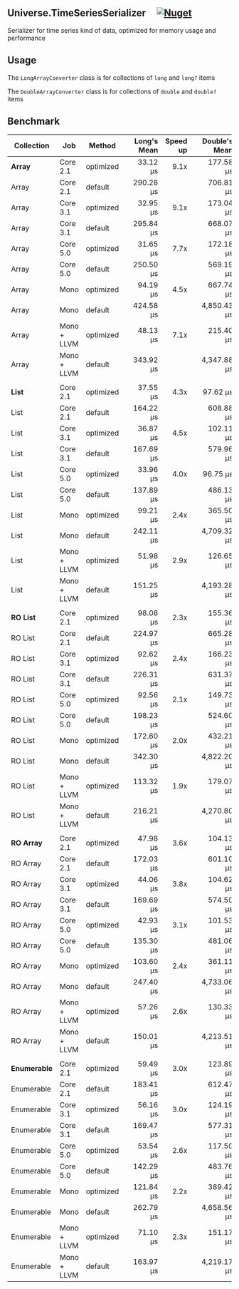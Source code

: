 ## Universe.TimeSeriesSerializer &nbsp;&nbsp;&nbsp; [![Nuget](https://img.shields.io/nuget/v/Universe.TimeSeriesSerializer?label=nuget.org)](https://www.nuget.org/packages/Universe.TimeSeriesSerializer/)
Serializer for time series kind of data, optimized for memory usage and performance

## Usage
The `LongArrayConverter` class is for collections of `long` and `long?` items 

The `DoubleArrayConverter` class is for collections of `double` and `double?` items

## Benchmark

| Collection | Job         | Method    |  | Long's Mean | Speed up |  | Double's Mean | Speed up |
| ---------- | ----------- | ----------|--| ---------:| --------:|--| -----------:| --------:|
| **Array**      | Core 2.1    | optimized |  | 33.12 μs  | 9.1x      |  | 177.58 μs   | 4.0x      |
| Array      | Core 2.1    | default   |  | 290.28 μs |          |  | 706.81 μs   |          |
| Array      | Core 3.1    | optimized |  | 32.95 μs  | 9.1x     |  | 173.04 μs   | 3.8x     |
| Array      | Core 3.1    | default   |  | 295.84 μs |          |  | 668.07 μs   |          |
| Array      | Core 5.0    | optimized |  | 31.65 μs  | 7.7x     |  | 172.18 μs   | 3.3x     |
| Array      | Core 5.0    | default   |  | 250.50 μs |          |  | 569.19 μs   |          |
| Array      | Mono        | optimized |  | 94.19 μs  | 4.5x     |  | 667.74 μs   | 7.1x     |
| Array      | Mono        | default   |  | 424.58 μs |          |  | 4,850.43 μs |          |
| Array      | Mono + LLVM | optimized |  | 48.13 μs  | 7.1x     |  | 215.40 μs   | 20.0x    |
| Array      | Mono + LLVM | default   |  | 343.92 μs |          |  | 4,347.88 μs |          |
|            |             |           |  |           |          |  |             |          |
| **List**       | Core 2.1    | optimized |  | 37.55 μs  | 4.3x     |  | 97.62 μs    | 6.3x     |
| List       | Core 2.1    | default   |  | 164.22 μs |          |  | 608.88 μs   |          |
| List       | Core 3.1    | optimized |  | 36.87 μs  | 4.5x     |  | 102.11 μs   | 5.6x     |
| List       | Core 3.1    | default   |  | 167.69 μs |          |  | 579.96 μs   |          |
| List       | Core 5.0    | optimized |  | 33.96 μs  | 4.0x     |  | 96.75 μs    | 5.0x     |
| List       | Core 5.0    | default   |  | 137.89 μs |          |  | 486.13 μs   |          |
| List       | Mono        | optimized |  | 99.21 μs  | 2.4x     |  | 365.50 μs   | 12.5x    |
| List       | Mono        | default   |  | 242.11 μs |          |  | 4,709.32 μs |          |
| List       | Mono + LLVM | optimized |  | 51.98 μs  | 2.9x     |  | 126.65 μs   | 33.3x    |
| List       | Mono + LLVM | default   |  | 151.25 μs |          |  | 4,193.28 μs |          |
|            |             |           |  |           |          |  |             |          |
| **RO List**    | Core 2.1    | optimized |  | 98.08 μs  | 2.3x     |  | 155.36 μs   | 4.3x     |
| RO List    | Core 2.1    | default   |  | 224.97 μs |          |  | 665.28 μs   |          |
| RO List    | Core 3.1    | optimized |  | 92.62 μs  | 2.4x     |  | 166.23 μs   | 3.8x     |
| RO List    | Core 3.1    | default   |  | 226.31 μs |          |  | 631.37 μs   |          |
| RO List    | Core 5.0    | optimized |  | 92.56 μs  | 2.1x     |  | 149.73 μs   | 3.4x     |
| RO List    | Core 5.0    | default   |  | 198.23 μs |          |  | 524.60 μs   |          |
| RO List    | Mono        | optimized |  | 172.60 μs | 2.0x     |  | 432.21 μs   | 11.1x    |
| RO List    | Mono        | default   |  | 342.30 μs |          |  | 4,822.20 μs |          |
| RO List    | Mono + LLVM | optimized |  | 113.32 μs | 1.9x     |  | 179.07 μs   | 25.0x    |
| RO List    | Mono + LLVM | default   |  | 216.21 μs |          |  | 4,270.80 μs |          |
|            |             |           |  |           |          |  |             |          |
| **RO Array**   | Core 2.1    | optimized |  | 47.98 μs  | 3.6x     |  | 104.13 μs   | 5.9x     |
| RO Array   | Core 2.1    | default   |  | 172.03 μs |          |  | 601.10 μs   |          |
| RO Array   | Core 3.1    | optimized |  | 44.06 μs  | 3.8x     |  | 104.62 μs   | 5.6x     |
| RO Array   | Core 3.1    | default   |  | 169.69 μs |          |  | 574.50 μs   |          |
| RO Array   | Core 5.0    | optimized |  | 42.93 μs  | 3.1x     |  | 101.53 μs   | 4.8x     |
| RO Array   | Core 5.0    | default   |  | 135.30 μs |          |  | 481.06 μs   |          |
| RO Array   | Mono        | optimized |  | 103.60 μs | 2.4x     |  | 361.11 μs   | 12.5x    |
| RO Array   | Mono        | default   |  | 247.40 μs |          |  | 4,733.06 μs |          |
| RO Array   | Mono + LLVM | optimized |  | 57.26 μs  | 2.6x     |  | 130.33 μs   | 33.3x    |
| RO Array   | Mono + LLVM | default   |  | 150.01 μs |          |  | 4,213.51 μs |          |
|            |             |           |  |           |          |  |             |          |
| **Enumerable** | Core 2.1    | optimized |  | 59.49 μs  | 3.0x     |  | 123.89 μs   | 5.0x     |
| Enumerable | Core 2.1    | default   |  | 183.41 μs |          |  | 612.47 μs   |          |
| Enumerable | Core 3.1    | optimized |  | 56.16 μs  | 3.0x     |  | 124.19 μs   | 4.5x     |
| Enumerable | Core 3.1    | default   |  | 169.47 μs |          |  | 577.31 μs   |          |
| Enumerable | Core 5.0    | optimized |  | 53.54 μs  | 2.6x     |  | 117.50 μs   | 4.2x     |
| Enumerable | Core 5.0    | default   |  | 142.29 μs |          |  | 483.76 μs   |          |
| Enumerable | Mono        | optimized |  | 121.84 μs | 2.2x     |  | 389.42 μs   | 12.5x    |
| Enumerable | Mono        | default   |  | 262.79 μs |          |  | 4,658.56 μs |          |
| Enumerable | Mono + LLVM | optimized |  | 71.10 μs  | 2.3x     |  | 151.17 μs   | 25.0x    |
| Enumerable | Mono + LLVM | default   |  | 163.97 μs |          |  | 4,219.17 μs |          |


